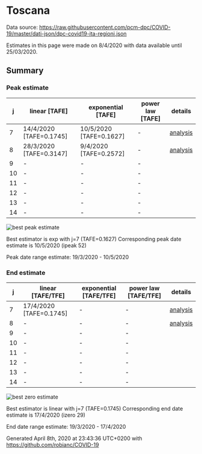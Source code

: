 # Toscana


Data source: https://raw.githubusercontent.com/pcm-dpc/COVID-19/master/dati-json/dpc-covid19-ita-regioni.json

Estimates in this page were made on 8/4/2020 with data available until 25/03/2020.


## Summary 

### Peak estimate 
|j|linear [TAFE]|exponential [TAFE]|power law [TAFE]|details|
|---|----|-----------|---------|-------|
|7|14/4/2020 [TAFE=0.1745]|10/5/2020 [TAFE=0.1627]|-|[analysis](COVID-19_toscana_j7_2020-03-25.md)|
|8|28/3/2020 [TAFE=0.3147]|9/4/2020 [TAFE=0.2572]|-|[analysis](COVID-19_toscana_j8_2020-03-25.md)|
|9|-|-|-||
|10|-|-|-||
|11|-|-|-||
|12|-|-|-||
|13|-|-|-||
|14|-|-|-||

![best peak estimate](COVID-19_toscana_j7_2020-03-25.png)

Best estimator is exp with j=7 (TAFE=0.1627)
Corresponding peak date estimate is 10/5/2020 (ipeak 52)


Peak date range estimate: 19/3/2020 - 10/5/2020

### End estimate 
|j|linear [TAFE/TFE]|exponential [TAFE/TFE]|power law [TAFE/TFE]|details|
|---|----|-----------|---------|-------|
|7|17/4/2020 [TAFE=0.1745]|-|-|[analysis](COVID-19_toscana_j7_2020-03-25.md)|
|8|-|-|-|[analysis](COVID-19_toscana_j8_2020-03-25.md)|
|9|-|-|-||
|10|-|-|-||
|11|-|-|-||
|12|-|-|-||
|13|-|-|-||
|14|-|-|-||

![best zero estimate](COVID-19_toscana_j7_2020-03-25.png)

Best estimator is linear with j=7 (TAFE=0.1745)
Corresponding end date estimate is 17/4/2020 (izero 29)


End date range estimate: 19/3/2020 - 17/4/2020

Generated April 8th, 2020 at 23:43:36 UTC+0200 with https://github.com/robianc/COVID-19

